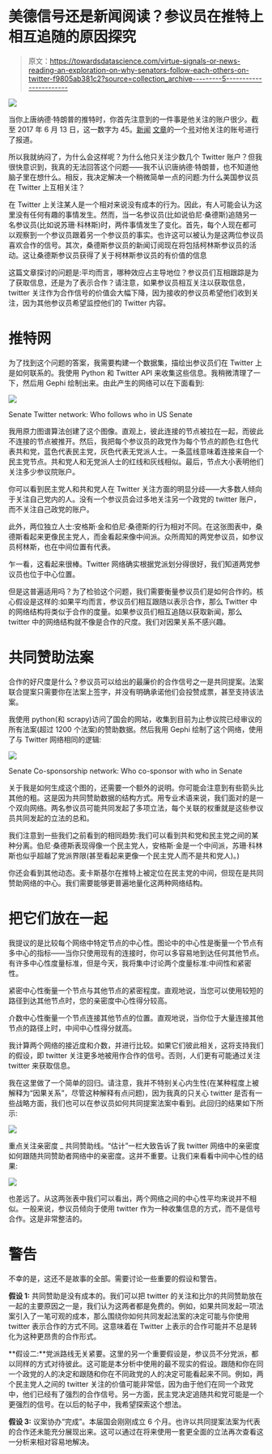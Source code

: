 # 美德信号还是新闻阅读？参议员在推特上相互追随的原因探究

> 原文：<https://towardsdatascience.com/virtue-signals-or-news-reading-an-exploration-on-why-senators-follow-each-others-on-twitter-f9805ab381c2?source=collection_archive---------5----------------------->

![](img/96f3e4f6745bb13518f6054a69f5a4ca.png)

当你上唐纳德·特朗普的推特时，你首先注意到的一件事是他关注的账户很少。截至 2017 年 6 月 13 日，这一数字为 45。[新闻](https://www.aol.com/article/news/2017/04/12/every-account-president-donald-trump-follows-on-twitter/22037246/) [文章](http://mashable.com/2016/11/22/donald-trump-twitter-follows/)的一个[号](http://edition.cnn.com/2017/03/06/politics/trump-twitter-list-trnd/index.html)对他关注的账号进行了报道。

所以我就纳闷了，为什么会这样呢？为什么他只关注少数几个 Twitter 账户？但我很快意识到，我真的无法回答这个问题——我不认识唐纳德·特朗普，也不知道他脑子里在想什么。相反，我决定解决一个稍微简单一点的问题:为什么美国参议员在 Twitter 上互相关注？

在 Twitter 上关注某人是一个相对来说没有成本的行为。因此，有人可能会认为这里没有任何有趣的事情发生。然而，当一名参议员(比如说伯尼·桑德斯)追随另一名参议员(比如说苏珊·科林斯)时，两件事情发生了变化。首先，每个人现在都可以观察到一个参议员跟着另一个参议员的事实。也许这可以被认为是这两位参议员喜欢合作的信号。其次，桑德斯参议员的新闻订阅现在将包括柯林斯参议员的活动。这让桑德斯参议员获得了关于柯林斯参议员的有价值的信息

这篇文章探讨的问题是:平均而言，哪种效应占主导地位？参议员们互相跟踪是为了获取信息，还是为了表示合作？请注意，如果参议员相互关注以获取信息，twitter 关注作为合作信号的价值会大幅下降，因为接收的参议员希望他们收到关注，因为其他参议员希望监控他们的 Twitter 内容。

# **推特网**

为了找到这个问题的答案，我需要构建一个数据集，描绘出参议员们在 Twitter 上是如何联系的。我使用 Python 和 Twitter API 来收集这些信息。我稍微清理了一下，然后用 Gephi 绘制出来。由此产生的网络可以在下面看到:

![](img/afacea5b4282f6d33dcb626a9b0bebd2.png)

Senate Twitter network: Who follows who in US Senate

我用原力图谱算法创建了这个图像。直观上，彼此连接的节点被拉在一起，而彼此不连接的节点被推开。然后，我把每个参议员的政党作为每个节点的颜色:红色代表共和党，蓝色代表民主党，灰色代表无党派人士。一条蓝线意味着连接来自一个民主党节点。共和党人和无党派人士的红线和灰线相似。最后，节点大小表明他们关注多少参议院账户。

你可以看到民主党人和共和党人在 Twitter 关注方面的明显分歧——大多数人倾向于关注自己党内的人。没有一个参议员会过多地关注另一个政党的 twitter 账户，而不关注自己政党的账户。

此外，两位独立人士:安格斯·金和伯尼·桑德斯的行为相对不同。在这张图表中，桑德斯看起来更像民主党人，而金看起来像中间派。众所周知的两党参议员，如参议员柯林斯，也在中间位置有代表。

乍一看，这看起来很棒。Twitter 网络确实根据党派划分得很好，我们知道两党参议员也位于中心位置。

但是这普遍适用吗？为了检验这个问题，我们需要衡量参议员们是如何合作的。核心假设是这样的:如果平均而言，参议员们相互跟随以表示合作，那么 Twitter 中的网络结构将类似于合作的度量。如果参议员们相互追随以获取新闻，那么 twitter 中的网络结构就不像是合作的尺度。我们对因果关系不感兴趣。

# 共同赞助法案

合作的好尺度是什么？参议员可以给出的最廉价的合作信号之一是共同提案。法案联合提案只需要你在法案上签字，并没有明确承诺他们会投赞成票，甚至支持该法案。

我使用 python(和 scrapy)访问了国会的网站，收集到目前为止参议院已经审议的所有法案(超过 1200 个法案)的赞助数据。然后我用 Gephi 绘制了这个网络，使用了与 Twitter 网络相同的逻辑:

![](img/e5989bfa68535b81ed579847293f9e61.png)

Senate Co-sponsorship network: Who co-sponsor with who in Senate

关于我是如何生成这个图的，还需要一个额外的说明。你可能会注意到有些箭头比其他的粗。这是因为共同赞助数据的结构方式。用专业术语来说，我们面对的是一个双向网络。两名参议员可能共同发起了多项立法，每个关联的权重就是这些参议员共同发起的立法的总和。

我们注意到一些我们之前看到的相同趋势:我们可以看到共和党和民主党之间的某种分离。伯尼·桑德斯表现得像一个民主党人，安格斯·金是一个中间派，苏珊·科林斯也似乎超越了党派界限(甚至看起来更像一个民主党人而不是共和党人)。)

你还会看到其他动态。麦卡斯基尔在推特上被定位在民主党的中间，但现在是共同赞助网络的中心。我们需要能够更普遍地量化这两种网络结构。

# 把它们放在一起

我提议的是比较每个网络中特定节点的中心性。图论中的中心性是衡量一个节点有多中心的指标——当你只使用现有的连接时，你可以多容易地到达任何其他节点。有许多中心性度量标准，但是今天，我将集中讨论两个度量标准:中间性和紧密性。

紧密中心性衡量一个节点与其他节点的紧密程度。直观地说，当您可以使用较短的路径到达其他节点时，您的亲密度中心性得分较高。

介数中心性衡量一个节点连接其他节点的位置。直观地说，当你位于大量连接其他节点的路径上时，中间中心性得分就高。

我计算两个网络的接近度和介数，并进行比较。如果它们彼此相关，这将支持我们的假设，即 twitter 关注更多地被用作合作的信号。否则，人们更有可能通过关注 twitter 来获取信息。

我在这里做了一个简单的回归。请注意，我并不特别关心内生性(在某种程度上被解释为“因果关系”，尽管这种解释有点问题)，因为我真的只关心 twitter 是否有一些战略方面，我们也可以在参议员如何共同提案法案中看到。此回归的结果如下所示:

![](img/b09943beb64d6013d4fa19800e9d02f5.png)

重点关注亲密度 _ 共同赞助线。“估计”一栏大致告诉了我 twitter 网络中的亲密度如何跟随共同赞助者网络中的亲密度。这并不重要。让我们来看看中间中心性的结果:

![](img/20dab98c86d33a8fb00654e2fd1fbd75.png)

也差远了。从这两张表中我们可以看出，两个网络之间的中心性平均来说并不相似。一般来说，参议员倾向于使用 twitter 作为一种收集信息的方式，而不是信号合作。这是非常整洁的。

# 警告

不幸的是，这还不是故事的全部。需要讨论一些重要的假设和警告。

**假设 1:** 共同赞助是没有成本的。我们可以把 twitter 的关注和比尔的共同赞助放在一起的主要原因之一是，我们认为这两者都是免费的。例如，如果共同发起一项法案引入了一笔可观的成本，那么围绕你如何共同发起法案的决定可能与你使用 twitter 表示合作的方式不同。这意味着在 Twitter 上表示的合作可能并不总是转化为这种更昂贵的合作形式。

**假设二:**党派路线无关紧要。这里的另一个重要假设是，参议员不分党派，都以同样的方式对待彼此。这可能是本分析中使用的最不现实的假设。跟随和你在同一个政党的人的决定和跟随和你在不同政党的人的决定可能看起来不同。例如，两个民主党人之间的 twitter 关注的价值可能非常低，因为由于他们在同一个政党中，他们已经有了强烈的合作信号。另一方面，民主党决定追随共和党可能是一个更强烈的信号。在以后的帖子中，我希望探索这个想法。

**假设 3:** 议案协办“完成”。本届国会刚刚成立 6 个月。也许以共同提案法案为代表的合作还未能充分展现出来。这可以通过在将来使用一套更全面的立法再次查看这一分析来相对容易地解决。